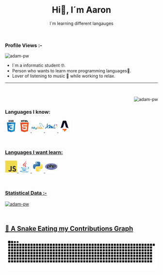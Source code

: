 <div align="center">
  <h1>Hi👋, I´m Aaron</h1>
  <p>I´m learning different langauges</p>
</div>

<br>

<p align="right"> <h3>Profile Views :-</h3> <img src="https://komarev.com/ghpvc/?username=Aroniii&label=Profile%20views&color=0e75b6&style=flat"
    alt="adam-pw" /> 
  </p>

<p>
  <ul>
    <li>I´m a informatic student 🤓.</li>
    <li>Person who wants to learn more programming languages💪.</li>
    <li>Lover of listening to music 🎵 while working to relax.</li>
  </ul>
</p>

---

<br>

<p><img align="right" src="https://github.com/Adam-pw/Adam-pw/blob/main/animation_500_kxa883sd.gif" alt="adam-pw" /></p>

<br>

<h3 align="left">Languages I know:</h3>
<p align="left">
  <img
      src="https://raw.githubusercontent.com/devicons/devicon/master/icons/css3/css3-original-wordmark.svg" alt="css3"
      width="40" height="40" /> </a> <a href="https://www.w3.org/html/" target="_blank" rel="noreferrer">
  <img
      src="https://raw.githubusercontent.com/devicons/devicon/master/icons/html5/html5-original-wordmark.svg"
      alt="html5" width="40" height="40" /> </a> <a href="https://www.adobe.com/in/products/illustrator.html"
    target="_blank" rel="noreferrer">
   <img
      src="https://raw.githubusercontent.com/devicons/devicon/master/icons/mysql/mysql-original-wordmark.svg"
      alt="mysql" width="40" height="40" /> </a> </a> <a href="https://nodejs.org" target="_blank" rel="noreferrer">
  <img
      src="https://raw.githubusercontent.com/devicons/devicon/master/icons/xml/xml-original.svg" alt="xml"
      width="40" height="40" /> </a> <a href="https://reactjs.org/" target="_blank" rel="noreferrer">
	 <img
      src="https://raw.githubusercontent.com/devicons/devicon/master/icons/astro/astro-original.svg" alt="xml"
      width="40" height="40" /> </a> <a href="https://reactjs.org/" target="_blank" rel="noreferrer">
</p>

<br>

<h3 align="left">Languages I want learn:</h3>
<p align="left">
  <img
      src="https://raw.githubusercontent.com/devicons/devicon/master/icons/javascript/javascript-original.svg"
      alt="javascript" width="40" height="40" /> </a> <a href="https://kotlinlang.org" target="_blank" rel="noreferrer">
  <img
      src="https://raw.githubusercontent.com/devicons/devicon/master/icons/java/java-original.svg" alt="java" width="40"
      height="40" /> </a> <a href="https://developer.mozilla.org/en-US/docs/Web/JavaScript" target="_blank"
    rel="noreferrer">
  <img
      src="https://raw.githubusercontent.com/devicons/devicon/master/icons/python/python-original.svg" alt="python"
      width="40" height="40" /> </a> <a href="https://reactjs.org/" target="_blank" rel="noreferrer">
  <img
      src="https://raw.githubusercontent.com/devicons/devicon/master/icons/php/php-original.svg" alt="php"
      width="40" height="40" /> </a> <a href="https://reactjs.org/" target="_blank" rel="noreferrer">
</p>

<br>

<h3>Statistical Data :-</h3>
<p><img align="center"
    src="https://github-readme-stats.vercel.app/api/top-langs?username=Aroniii&show_icons=true&locale=en&bg_color=0d1117&text_color=ffffff&layout=compact"
    alt="adam-pw" 
    bg_color=#808080/></p>

<br>

## 🐍 A Snake Eating my Contributions Graph
	
<p align = "center">
	<img src = "https://github.com/7oSkaaa/7oSkaaa/blob/output/github-contribution-grid-snake.svg?" alt = "Snake Game"/>
</p>
